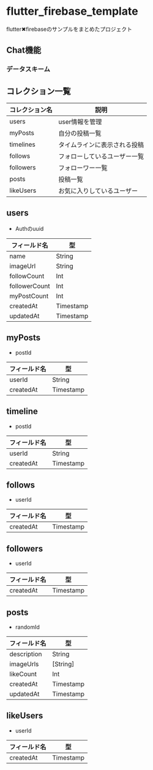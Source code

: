 # flutter_firebase_template

flutter✖︎firebaseのサンプルをまとめたプロジェクト

## Chat機能

### データスキーム

## コレクション一覧

|  コレクション名  |  説明  |
| ---- | ---- |
|  users  |  user情報を管理  |
|  myPosts  |  自分の投稿一覧  |
|  timelines  |  タイムラインに表示される投稿  |
|  follows  |  フォローしているユーザー一覧  |
|  followers  |  フォローワー一覧  |
|  posts  |  投稿一覧  |
|  likeUsers  |  お気に入りしているユーザー  |

## users

- Authのuuid

|  フィールド名  |  型  |
| ---- | ---- |
|  name  |  String  |
|  imageUrl  |  String  |
|  followCount  |  Int  |
|  followerCount  |  Int  |
|  myPostCount  |  Int  |
|  createdAt  |  Timestamp  |
|  updatedAt  |  Timestamp  |

## myPosts

- postId

|  フィールド名  |  型  |
| ---- | ---- |
|  userId  |  String  |
|  createdAt  |  Timestamp  |

## timeline

- postId

|  フィールド名  |  型  |
| ---- | ---- |
|  userId  |  String  |
|  createdAt  |  Timestamp  |

## follows

- userId

|  フィールド名  |  型  |
| ---- | ---- |
|  createdAt  |  Timestamp  |

## followers

- userId

|  フィールド名  |  型  |
| ---- | ---- |
|  createdAt  |  Timestamp  |


## posts

- randomId

|  フィールド名  |  型  |
| ---- | ---- |
|  description  |  String  |
|  imageUrls  |  [String]  |
|  likeCount  |  Int  |
|  createdAt  |  Timestamp  |
|  updatedAt  |  Timestamp  |

## likeUsers

- userId

|  フィールド名  |  型  |
| ---- | ---- |
|  createdAt  |  Timestamp  |
